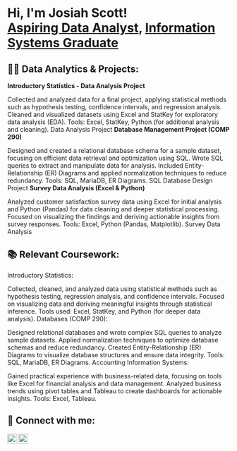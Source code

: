 <h1>Hi, I'm Josiah Scott! <br/><a href="https://github.com/josiahscott">Aspiring Data Analyst</a>, <a href="https://www.linkedin.com/in/josiah-scott-280241257">Information Systems Graduate</a></h1> <h2>👨‍💻 Data Analytics & Projects:</h2> <!-- Data Analytics Projects Section -->
<b>Introductory Statistics - Data Analysis Project</b>

Collected and analyzed data for a final project, applying statistical methods such as hypothesis testing, confidence intervals, and regression analysis.
Cleaned and visualized datasets using Excel and StatKey for exploratory data analysis (EDA).
Tools: Excel, StatKey, Python (for additional analysis and cleaning).
Data Analysis Project
<b>Database Management Project (COMP 290)</b>

Designed and created a relational database schema for a sample dataset, focusing on efficient data retrieval and optimization using SQL.
Wrote SQL queries to extract and manipulate data for analysis.
Included Entity-Relationship (ER) Diagrams and applied normalization techniques to reduce redundancy.
Tools: SQL, MariaDB, ER Diagrams.
SQL Database Design Project
<b>Survey Data Analysis (Excel & Python)</b>

Analyzed customer satisfaction survey data using Excel for initial analysis and Python (Pandas) for data cleaning and deeper statistical processing.
Focused on visualizing the findings and deriving actionable insights from survey responses.
Tools: Excel, Python (Pandas, Matplotlib).
Survey Data Analysis
<h2>📚 Relevant Coursework:</h2>
Introductory Statistics:

Collected, cleaned, and analyzed data using statistical methods such as hypothesis testing, regression analysis, and confidence intervals.
Focused on visualizing data and deriving meaningful insights through statistical inference.
Tools used: Excel, StatKey, and Python (for deeper data analysis).
Databases (COMP 290):

Designed relational databases and wrote complex SQL queries to analyze sample datasets.
Applied normalization techniques to optimize database schemas and reduce redundancy.
Created Entity-Relationship (ER) Diagrams to visualize database structures and ensure data integrity.
Tools: SQL, MariaDB, ER Diagrams.
Accounting Information Systems:

Gained practical experience with business-related data, focusing on tools like Excel for financial analysis and data management.
Analyzed business trends using pivot tables and Tableau to create dashboards for actionable insights.
Tools: Excel, Tableau.
<h2> 🤳 Connect with me:</h2>
<img align="left" alt="JosiahScott | LinkedIn" width="22px" src="https://cdn.jsdelivr.net/npm/simple-icons@v3/icons/linkedin.svg" />
<img align="left" alt="JosiahScott | GitHub" width="22px" src="https://cdn.jsdelivr.net/npm/simple-icons@v3/icons/github.svg" />
